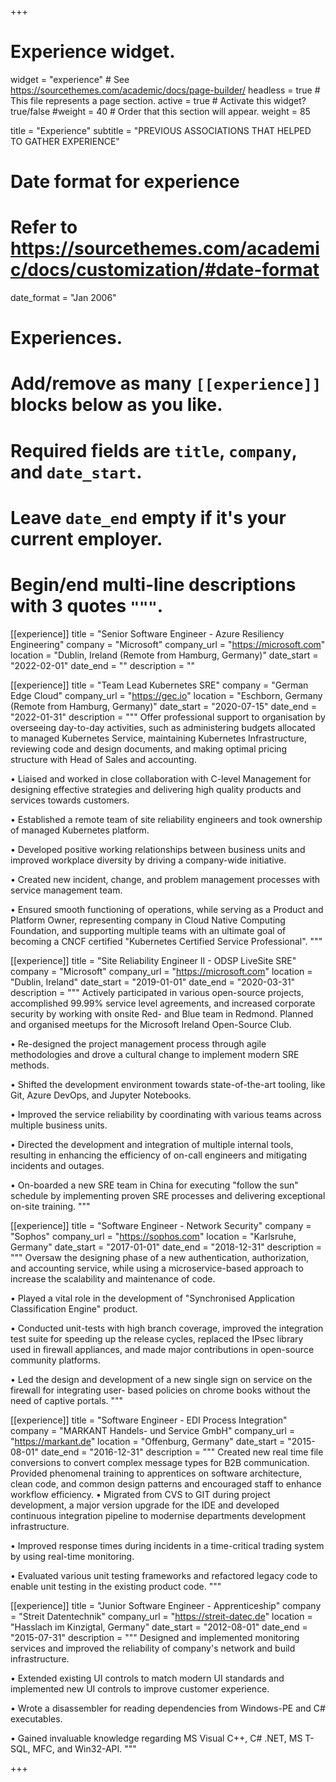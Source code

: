 +++
# Experience widget.
widget = "experience"  # See https://sourcethemes.com/academic/docs/page-builder/
headless = true  # This file represents a page section.
active = true  # Activate this widget? true/false
#weight = 40  # Order that this section will appear.
weight = 85

title = "Experience"
subtitle = "PREVIOUS ASSOCIATIONS THAT HELPED TO GATHER EXPERIENCE"

# Date format for experience
#   Refer to https://sourcethemes.com/academic/docs/customization/#date-format
date_format = "Jan 2006"

# Experiences.
#   Add/remove as many `[[experience]]` blocks below as you like.
#   Required fields are `title`, `company`, and `date_start`.
#   Leave `date_end` empty if it's your current employer.
#   Begin/end multi-line descriptions with 3 quotes `"""`.
[[experience]]
  title = "Senior Software Engineer - Azure Resiliency Engineering"
  company = "Microsoft"
  company_url = "https://microsoft.com"
  location = "Dublin, Ireland (Remote from Hamburg, Germany)"
  date_start = "2022-02-01"
  date_end = ""
  description = ""

[[experience]]
  title = "Team Lead Kubernetes SRE"
  company = "German Edge Cloud"
  company_url = "https://gec.io"
  location = "Eschborn, Germany (Remote from Hamburg, Germany)"
  date_start = "2020-07-15"
  date_end = "2022-01-31"
  description = """
  Offer professional support to organisation by overseeing day-to-day activities, such as administering budgets allocated to managed Kubernetes Service, maintaining Kubernetes Infrastructure, reviewing code and design documents, and making optimal pricing structure with Head of Sales and accounting.

  • Liaised and worked in close collaboration with C-level Management for designing effective strategies and delivering high quality products and services towards customers.
  
  • Established a remote team of site reliability engineers and took ownership of managed Kubernetes platform.
  
  • Developed positive working relationships between business units and improved workplace diversity by driving a company-wide initiative.
  
  • Created new incident, change, and problem management processes with service management team.
  
  • Ensured smooth functioning of operations, while serving as a Product and Platform Owner, representing company in Cloud Native Computing Foundation, and supporting multiple teams with an ultimate goal of becoming a CNCF certified "Kubernetes Certified Service Professional".
  """

[[experience]]
  title = "Site Reliability Engineer II - ODSP LiveSite SRE"
  company = "Microsoft"
  company_url = "https://microsoft.com"
  location = "Dublin, Ireland"
  date_start = "2019-01-01"
  date_end = "2020-03-31"
  description = """
  Actively participated in various open-source projects, accomplished 99.99% service level agreements, and increased corporate security by working with onsite Red- and Blue team in Redmond. Planned and organised meetups for the Microsoft Ireland Open-Source Club.

  • Re-designed the project management process through agile methodologies and drove a cultural change to implement modern SRE methods.

  • Shifted the development environment towards state-of-the-art tooling, like Git, Azure DevOps, and Jupyter Notebooks.

  • Improved the service reliability by coordinating with various teams across multiple business units.

  • Directed the development and integration of multiple internal tools, resulting in enhancing the efficiency of on-call engineers and mitigating incidents and outages.
  
  • On-boarded a new SRE team in China for executing "follow the sun" schedule by implementing proven SRE processes and delivering exceptional on-site training.
  """

[[experience]]
  title = "Software Engineer - Network Security"
  company = "Sophos"
  company_url = "https://sophos.com"
  location = "Karlsruhe, Germany"
  date_start = "2017-01-01"
  date_end = "2018-12-31"
  description = """
  Oversaw the designing phase of a new authentication, authorization, and accounting service, while using a
  microservice-based approach to increase the scalability and maintenance of code.

  • Played a vital role in the development of "Synchronised Application Classification Engine" product.

  • Conducted unit-tests with high branch coverage, improved the integration test suite for speeding up the release cycles, replaced the IPsec library used in firewall appliances, and made major contributions in open-source community platforms.

  • Led the design and development of a new single sign on service on the firewall for integrating user- based policies on chrome books without the need of captive portals.
  """
  
[[experience]]
  title = "Software Engineer - EDI Process Integration"
  company = "MARKANT Handels- und Service GmbH"
  company_url = "https://markant.de"
  location = "Offenburg, Germany"
  date_start = "2015-08-01"
  date_end = "2016-12-31"
  description = """
  Created new real time file conversions to convert complex message types for B2B communication. Provided phenomenal training to apprentices on software architecture, clean code, and common design patterns and encouraged staff to enhance workflow efficiency.
  • Migrated from CVS to GIT during project development, a major version upgrade for the IDE and developed continuous integration pipeline to modernise departments development infrastructure.

  • Improved response times during incidents in a time-critical trading system by using real-time monitoring.

  • Evaluated various unit testing frameworks and refactored legacy code to enable unit testing in the existing product code.
  """

[[experience]]
  title = "Junior Software Engineer - Apprenticeship"
  company = "Streit Datentechnik"
  company_url = "https://streit-datec.de"
  location = "Hasslach im Kinzigtal, Germany"
  date_start = "2012-08-01"
  date_end = "2015-07-31"
  description = """
  Designed and implemented monitoring services and improved the reliability of company's network and build infrastructure.
  
  • Extended existing UI controls to match modern UI standards and implemented new UI controls to improve customer experience.

  • Wrote a disassembler for reading dependencies from Windows-PE and C# executables.

  • Gained invaluable knowledge regarding MS Visual C++, C# .NET, MS T-SQL, MFC, and Win32-API.
  """

+++
